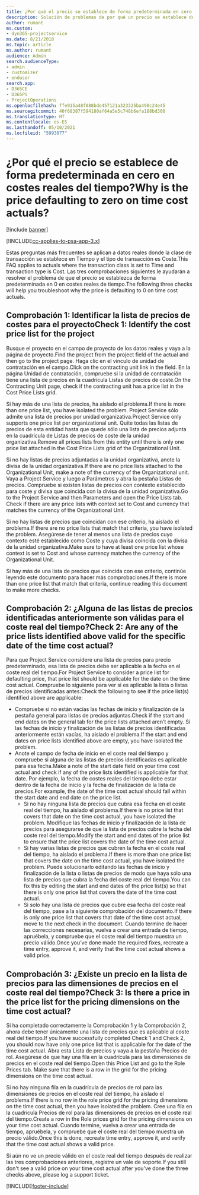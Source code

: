 ```yaml
---
title: ¿Por qué el precio se establece de forma predeterminada en cero en costes reales del tiempo?
description: Solución de problemas de por qué un precio se establece de forma predeterminada en cero en costes reales del tiempo.
author: rumant
ms.custom:
- dyn365-projectservice
ms.date: 8/21/2018
ms.topic: article
ms.author: rumant
audience: Admin
search.audienceType:
- admin
- customizer
- enduser
search.app:
- D365CE
- D365PS
- ProjectOperations
ms.openlocfilehash: ffe915a48f088bde457121a323325ba490c24e45
ms.sourcegitcommit: 40f68387f594180af64a5e5c748b6efa188bd300
ms.translationtype: HT
ms.contentlocale: es-ES
ms.lasthandoff: 05/10/2021
ms.locfileid: "5993077"
---
```

# <a name="why-is-the-price-defaulting-to-zero-on-time-cost-actuals"></a><span data-ttu-id="b63bb-103">¿Por qué el precio se establece de forma predeterminada en cero en costes reales del tiempo?</span><span class="sxs-lookup"><span data-stu-id="b63bb-103">Why is the price defaulting to zero on time cost actuals?</span></span>

[!include [banner](../includes/psa-now-project-operations.md)]

[!INCLUDE[cc-applies-to-psa-app-3.x](../includes/cc-applies-to-psa-app-3x.md)]

<span data-ttu-id="b63bb-104">Estas preguntas más frecuentes se aplican a datos reales donde la clase de transacción se establece en Tiempo y el tipo de transacción es Coste.</span><span class="sxs-lookup"><span data-stu-id="b63bb-104">This FAQ applies to actuals where the transaction class is set to Time and transaction type is Cost.</span></span> <span data-ttu-id="b63bb-105">Las tres comprobaciones siguientes le ayudarán a resolver el problema de que el precio se establezca de forma predeterminada en 0 en costes reales de tiempo.</span><span class="sxs-lookup"><span data-stu-id="b63bb-105">The following three checks will help you troubleshoot why the price is defaulting to 0 on time cost actuals.</span></span>
 
## <a name="check-1-identify-the-cost-price-list-for-the-project"></a><span data-ttu-id="b63bb-106">Comprobación 1: Identificar la lista de precios de costes para el proyecto</span><span class="sxs-lookup"><span data-stu-id="b63bb-106">Check 1: Identify the cost price list for the project</span></span>

<span data-ttu-id="b63bb-107">Busque el proyecto en el campo de proyecto de los datos reales y vaya a la página de proyecto.</span><span class="sxs-lookup"><span data-stu-id="b63bb-107">Find the project from the project field of the actual and then go to the project page.</span></span> <span data-ttu-id="b63bb-108">Haga clic en el vínculo de unidad de contratación en el campo.</span><span class="sxs-lookup"><span data-stu-id="b63bb-108">Click on the contracting unit link in the field.</span></span> <span data-ttu-id="b63bb-109">En la página Unidad de contratación, compruebe si la unidad de contratación tiene una lista de precios en la cuadrícula Listas de precios de coste.</span><span class="sxs-lookup"><span data-stu-id="b63bb-109">On the Contracting Unit page, check if the contracting unit has a price list in the Cost Price Lists grid.</span></span>

<span data-ttu-id="b63bb-110">Si hay más de una lista de precios, ha aislado el problema.</span><span class="sxs-lookup"><span data-stu-id="b63bb-110">If there is more than one price list, you have isolated the problem.</span></span> <span data-ttu-id="b63bb-111">Project Service sólo admite una lista de precios por unidad organizativa.</span><span class="sxs-lookup"><span data-stu-id="b63bb-111">Project Service only supports one price list per organizational unit.</span></span> <span data-ttu-id="b63bb-112">Quite todas las listas de precios de esta entidad hasta que quede sólo una lista de precios adjunta en la cuadrícula de Listas de precios de coste de la unidad organizativa.</span><span class="sxs-lookup"><span data-stu-id="b63bb-112">Remove all prices lists from this entity until there is only one price list attached in the Cost Price Lists grid of the Organizational Unit.</span></span>

<span data-ttu-id="b63bb-113">Si no hay listas de precios adjuntadas a la unidad organizativa, anote la divisa de la unidad organizativa.</span><span class="sxs-lookup"><span data-stu-id="b63bb-113">If there are no price lists attached to the Organizational Unit, make a note of the currency of the Organizational unit.</span></span> <span data-ttu-id="b63bb-114">Vaya a Project Service y luego a Parámetros y abra la pestaña Listas de precios. Compruebe si existen listas de precios con contexto establecido para coste y divisa que coincida con la divisa de la unidad organizativa.</span><span class="sxs-lookup"><span data-stu-id="b63bb-114">Go to the Project Service and then Parameters and open the Price Lists tab. Check if there are any price lists with context set to Cost and currency that matches the currency of the Organizational Unit.</span></span>
 
<span data-ttu-id="b63bb-115">Si no hay listas de precios que coincidan con ese criterio, ha aislado el problema.</span><span class="sxs-lookup"><span data-stu-id="b63bb-115">If there are no price lists that match that criteria, you have isolated the problem.</span></span> <span data-ttu-id="b63bb-116">Asegúrese de tener al menos una lista de precios cuyo contexto esté establecido como Coste y cuya divisa coincida con la divisa de la unidad organizativa.</span><span class="sxs-lookup"><span data-stu-id="b63bb-116">Make sure to have at least one price list whose context is set to Cost and whose currency matches the currency of the Organizational Unit.</span></span>

<span data-ttu-id="b63bb-117">Si hay más de una lista de precios que coincida con ese criterio, continúe leyendo este documento para hacer más comprobaciones.</span><span class="sxs-lookup"><span data-stu-id="b63bb-117">If there is more than one price list that match that criteria, continue reading this document to make more checks.</span></span>

## <a name="check-2-are-any-of-the-price-lists-identified-above-valid-for-the-specific-date-of-the-time-cost-actual"></a><span data-ttu-id="b63bb-118">Comprobación 2: ¿Alguna de las listas de precios identificadas anteriormente son válidas para el coste real del tiempo?</span><span class="sxs-lookup"><span data-stu-id="b63bb-118">Check 2: Are any of the price lists identified above valid for the specific date of the time cost actual?</span></span>

<span data-ttu-id="b63bb-119">Para que Project Service considere una lista de precios para precio predeterminado, esa lista de precios debe ser aplicable a la fecha en el coste real del tiempo.</span><span class="sxs-lookup"><span data-stu-id="b63bb-119">For Project Service to consider a price list for defaulting price, that price list should be applicable for the date on the time cost actual.</span></span> <span data-ttu-id="b63bb-120">Compruebe lo siguiente para ver si es aplicable la lista o listas de precios identificadas antes:</span><span class="sxs-lookup"><span data-stu-id="b63bb-120">Check the following to see if the price list(s) identified above are applicable:</span></span>

- <span data-ttu-id="b63bb-121">Compruebe si no están vacías las fechas de inicio y finalización de la pestaña general para listas de precios adjuntas.</span><span class="sxs-lookup"><span data-stu-id="b63bb-121">Check if the start and end dates on the general tab for the price lists attached aren’t empty.</span></span> <span data-ttu-id="b63bb-122">Si las fechas de inicio y finalización de las listas de precios identificadas anteriormente están vacías, ha aislado el problema.</span><span class="sxs-lookup"><span data-stu-id="b63bb-122">If the start and end dates on price lists identified above are empty, you have isolated the problem.</span></span> 
- <span data-ttu-id="b63bb-123">Anote el campo de fecha de inicio en el coste real del tiempo y compruebe si alguna de las listas de precios identificadas es aplicable para esa fecha.</span><span class="sxs-lookup"><span data-stu-id="b63bb-123">Make a note of the start date field on your time cost actual and check if any of the price lists identified is applicable for that date.</span></span> <span data-ttu-id="b63bb-124">Por ejemplo, la fecha de costes reales del tiempo debe estar dentro de la fecha de inicio y la fecha de finalización de la lista de precios.</span><span class="sxs-lookup"><span data-stu-id="b63bb-124">For example, the date of the time cost actual should fall within the start date and end date on the price list.</span></span> 
    - <span data-ttu-id="b63bb-125">Si no hay ninguna lista de precios que cubra esa fecha en el coste real del tiempo, ha aislado el problema.</span><span class="sxs-lookup"><span data-stu-id="b63bb-125">If there is no price list that covers that date on the time cost actual, you have isolated the problem.</span></span> <span data-ttu-id="b63bb-126">Modifique las fechas de inicio y finalización de la lista de precios para asegurarse de que la lista de precios cubre la fecha del coste real del tiempo.</span><span class="sxs-lookup"><span data-stu-id="b63bb-126">Modify the start and end dates of the price list to ensure that the price list covers the date of the time cost actual.</span></span> 
    - <span data-ttu-id="b63bb-127">Si hay varias listas de precios que cubren la fecha en el coste real del tiempo, ha aislado el problema.</span><span class="sxs-lookup"><span data-stu-id="b63bb-127">If there is more than one price list that covers the date on the time cost actual, you have isolated the problem.</span></span> <span data-ttu-id="b63bb-128">Puede solucionarlo editando las fechas de inicio y finalización de la lista o listas de precios de modo que haya sólo una lista de precios que cubra la fecha del coste real del tiempo.</span><span class="sxs-lookup"><span data-stu-id="b63bb-128">You can fix this by editing the start and end dates of the price list(s) so that there is only one price list that covers the date of the time cost actual.</span></span> 
    - <span data-ttu-id="b63bb-129">Si solo hay una lista de precios que cubre esa fecha del coste real del tiempo, pase a la siguiente comprobación del documento.</span><span class="sxs-lookup"><span data-stu-id="b63bb-129">If there is only one price list that covers that date of the time cost actual, move to the next check in the document.</span></span>
<span data-ttu-id="b63bb-130">Cuando termine de hacer las correcciones necesarias, vuelva a crear una entrada de tiempo, apruébela, y compruebe que el coste real del tiempo muestra un precio válido.</span><span class="sxs-lookup"><span data-stu-id="b63bb-130">Once you’ve done made the required fixes, recreate a time entry, approve it, and verify that the time cost actual shows a valid price.</span></span>

## <a name="check-3-is-there-a-price-in-the-price-list-for-the-pricing-dimensions-on-the-time-cost-actual"></a><span data-ttu-id="b63bb-131">Comprobación 3: ¿Existe un precio en la lista de precios para las dimensiones de precios en el coste real del tiempo?</span><span class="sxs-lookup"><span data-stu-id="b63bb-131">Check 3: Is there a price in the price list for the pricing dimensions on the time cost actual?</span></span>

<span data-ttu-id="b63bb-132">Si ha completado correctamente la Comprobación 1 y la Comprobación 2, ahora debe tener únicamente una lista de precios que es aplicable al coste real del tiempo.</span><span class="sxs-lookup"><span data-stu-id="b63bb-132">If you have successfully completed Check 1 and Check 2, you should now have only one price list that is applicable for the date of the time cost actual.</span></span> <span data-ttu-id="b63bb-133">Abra esta Lista de precios y vaya a la pestaña Precios de rol. Asegúrese de que hay una fila en la cuadrícula para las dimensiones de precios en el coste real del tiempo.</span><span class="sxs-lookup"><span data-stu-id="b63bb-133">Open this Price List and go to the Role Prices tab. Make sure that there is a row in the grid for the pricing dimensions on the time cost actual.</span></span>

<span data-ttu-id="b63bb-134">Si no hay ninguna fila en la cuadrícula de precios de rol para las dimensiones de precios en el coste real del tiempo, ha aislado el problema.</span><span class="sxs-lookup"><span data-stu-id="b63bb-134">If there is no row in the role price grid for the pricing dimensions on the time cost actual, then you have isolated the problem.</span></span> <span data-ttu-id="b63bb-135">Cree una fila en la cuadrícula Precios de rol para las dimensiones de precios en el coste real del tiempo.</span><span class="sxs-lookup"><span data-stu-id="b63bb-135">Create a row in the Role prices grid for the pricing dimensions on your time cost actual.</span></span> <span data-ttu-id="b63bb-136">Cuando termine, vuelva a crear una entrada de tiempo, apruébela, y compruebe que el coste real del tiempo muestra un precio válido.</span><span class="sxs-lookup"><span data-stu-id="b63bb-136">Once this is done, recreate time entry, approve it, and verify that the time cost actual shows a valid price.</span></span>
 
<span data-ttu-id="b63bb-137">Si aún no ve un precio válido en el coste real del tiempo después de realizar las tres comprobaciones anteriores, registre un vale de soporte.</span><span class="sxs-lookup"><span data-stu-id="b63bb-137">If you still don't see a valid price on your time cost actual after you’ve done the three checks above, please log a support ticket.</span></span>





[!INCLUDE[footer-include](../includes/footer-banner.md)]